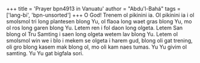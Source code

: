 +++
title = 'Prayer bpn4913 in Vanuatu'
author = "Abdu'l-Bahá"
tags = ['lang-bi', 'bpn-unsorted']
+++
O God! Trenem ol pikinini ia.  Ol pikinini ia i ol smolsmol tri long plantesen blong Yu, ol flaoa long waet gras blong Yu, mo ol ros long garen blong Yu. Letem ren i fol daon long olgeta. Letem San blong ol Tru Samting i saen long olgeta wetem lav blong Yu. Letem ol smolsmol win we i blo i mekem se olgeta i harem gud, blong oli gat trening, oli gro blong kasem mak blong ol, mo oli kam naes tumas. Yu Yu givim ol samting. Yu Yu gat bigfala sori.
